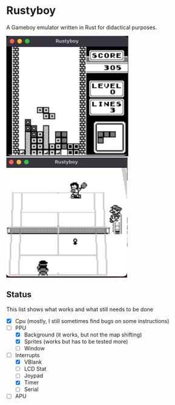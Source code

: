 # Rustyboy

A Gameboy emulator written in Rust for didactical purposes.

![Tetris](./images/tetris.png)
![Tennis](./images/tennis.png)

## Status

This list shows what works and what still needs to be done

- [x] Cpu (mostly, I still sometimes find bugs on some instructions)
- [ ] PPU
  - [x] Background (it works, but not the map shifting)
  - [x] Sprites (works but has to be tested more)
  - [ ] Window
- [ ] Interrupts
  - [x] VBlank
  - [ ] LCD Stat
  - [ ] Joypad
  - [x] Timer
  - [ ] Serial
- [ ] APU
